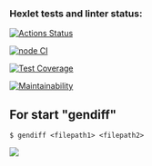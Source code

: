 ### Hexlet tests and linter status:
[![Actions Status](https://github.com/SokolPA/frontend-project-46/workflows/hexlet-check/badge.svg)](https://github.com/SokolPA/frontend-project-46/actions)

[![node CI](https://github.com/SokolPA/frontend-project-46/actions/workflows/project-check.yml/badge.svg)](https://github.com/SokolPA/frontend-project-46/actions/workflows/project-check.yml)

[![Test Coverage](https://api.codeclimate.com/v1/badges/cc1c83e016d5b43a026a/test_coverage)](https://codeclimate.com/github/SokolPA/frontend-project-46/test_coverage)

[![Maintainability](https://api.codeclimate.com/v1/badges/cc1c83e016d5b43a026a/maintainability)](https://codeclimate.com/github/SokolPA/frontend-project-46/maintainability)


## For start "gendiff"
```
$ gendiff <filepath1> <filepath2>
```

<a href="https://asciinema.org/a/izz6DG04QLTMPcaBr9SlqMDau" target="_blank"><img src="https://asciinema.org/a/izz6DG04QLTMPcaBr9SlqMDau.svg" /></a>


[def]: https://github.com/SokolPA/frontend-project-46/actions/workflows/project-check.yml/badge.svg
